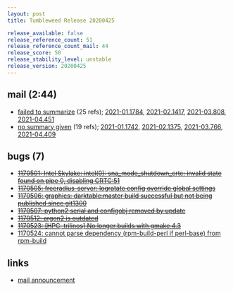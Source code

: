 ```yaml
---
layout: post
title: Tumbleweed Release 20200425

release_available: false
release_reference_count: 51
release_reference_count_mail: 44
release_score: 50
release_stability_level: unstable
release_version: 20200425
---
```


## mail (2:44)

- [failed to summarize](https://lists.opensuse.org/opensuse-factory/2020-04/msg00450.html) (25 refs); [2021-01.1784](https://github.com/boombatower/tumbleweed-review/issues/10), [2021-02.1417](https://github.com/boombatower/tumbleweed-review/issues/10), [2021-03.808](https://github.com/boombatower/tumbleweed-review/issues/10), [2021-04.451](https://github.com/boombatower/tumbleweed-review/issues/10)
- [no summary given](https://lists.opensuse.org/opensuse-factory/2020-04/msg00409.html) (19 refs); [2021-01.1742](https://github.com/boombatower/tumbleweed-review/issues/10), [2021-02.1375](https://github.com/boombatower/tumbleweed-review/issues/10), [2021-03.766](https://github.com/boombatower/tumbleweed-review/issues/10), [2021-04.409](https://github.com/boombatower/tumbleweed-review/issues/10)

## bugs (7)

<!--more-->

- ~~[1170501: Intel Skylake: intel(0): sna_mode_shutdown_crtc: invalid state found on pipe 0, disabling CRTC:51](https://bugzilla.opensuse.org/show_bug.cgi?id=1170501)~~
- ~~[1170505: freeradius-server: logratate config override global settings](https://bugzilla.opensuse.org/show_bug.cgi?id=1170505)~~
- ~~[1170506: graphics: darktable:master build successful but not being published since git1300](https://bugzilla.opensuse.org/show_bug.cgi?id=1170506)~~
- ~~[1170507: python2 serial and configobj removed by update](https://bugzilla.opensuse.org/show_bug.cgi?id=1170507)~~
- ~~[1170512: argon2 is outdated](https://bugzilla.opensuse.org/show_bug.cgi?id=1170512)~~
- ~~[1170523: \[HPC, trilinos\] No longer builds with gmake 4.3](https://bugzilla.opensuse.org/show_bug.cgi?id=1170523)~~
- [1170524: cannot parse dependency (rpm-build-perl if perl-base) from rpm-build](https://bugzilla.opensuse.org/show_bug.cgi?id=1170524)



## links

- [mail announcement](https://github.com/boombatower/tumbleweed-review/issues/10)
